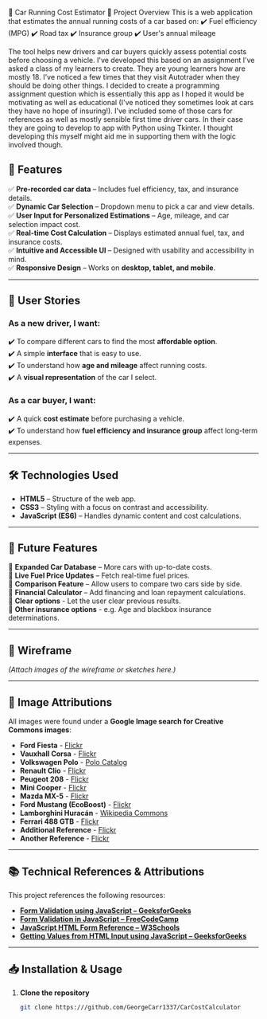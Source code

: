 🚗 Car Running Cost Estimator
📌 Project Overview
This is a web application that estimates the annual running costs of a car based on:
✔️ Fuel efficiency (MPG)
✔️ Road tax
✔️ Insurance group
✔️ User's annual mileage

The tool helps new drivers and car buyers quickly assess potential costs before choosing a vehicle. I've developed this based on an assignment I've asked a class of my learners to create. They are young learners how are mostly 18. I've noticed a few times that they visit Autotrader when they should be doing other things. I decided to create a programming assignment question which is essentially this app as I hoped it would be motivating as well as educational (I've noticed they sometimes look at cars they have no hope of insuring!). I've included some of those cars for references as well as mostly sensible first time driver cars. In their case they are going to develop to app with Python using Tkinter. I thought developing this myself might aid me in supporting them with the logic involved though.

## 🚀 Features  
✅ **Pre-recorded car data** – Includes fuel efficiency, tax, and insurance details.  
✅ **Dynamic Car Selection** – Dropdown menu to pick a car and view details.  
✅ **User Input for Personalized Estimations** – Age, mileage, and car selection impact cost.  
✅ **Real-time Cost Calculation** – Displays estimated annual fuel, tax, and insurance costs.  
✅ **Intuitive and Accessible UI** – Designed with usability and accessibility in mind.  
✅ **Responsive Design** – Works on **desktop, tablet, and mobile**.  

---

## 👥 User Stories  

### **As a new driver, I want:**  
✔️ To compare different cars to find the most **affordable option**.  
✔️ A simple **interface** that is easy to use.  
✔️ To understand how **age and mileage** affect running costs.  
✔️ A **visual representation** of the car I select.  

### **As a car buyer, I want:**  
✔️ A quick **cost estimate** before purchasing a vehicle.  
✔️ To understand how **fuel efficiency and insurance group** affect long-term expenses.  

---

## 🛠️ Technologies Used  
- **HTML5** – Structure of the web app.  
- **CSS3** – Styling with a focus on contrast and accessibility.  
- **JavaScript (ES6)** – Handles dynamic content and cost calculations.  

---

## 🎯 Future Features  
🔹 **Expanded Car Database** – More cars with up-to-date costs.  
🔹 **Live Fuel Price Updates** – Fetch real-time fuel prices.  
🔹 **Comparison Feature** – Allow users to compare two cars side by side.  
🔹 **Financial Calculator** – Add financing and loan repayment calculations.  
🔹 **Clear options** - Let the user clear previous results.  
🔹 **Other insurance options** - e.g. Age and blackbox insurance determinations.

---

## 🎨 Wireframe  
*(Attach images of the wireframe or sketches here.)*  

---

## 📸 Image Attributions  
All images were found under a **Google Image search for Creative Commons images**:  

- **Ford Fiesta** - [Flickr](https://live.staticflickr.com/2880/9913711886_ba1e372448_b.jpg)  
- **Vauxhall Corsa** - [Flickr](https://live.staticflickr.com/2935/14359274648_b3d0846e10_b.jpg)  
- **Volkswagen Polo** - [Polo Catalog](https://catalog.polo.blue/_spoko/6R0071497AX1-Motorsport-17-2_ZUYpnd.webp)  
- **Renault Clio** - [Flickr](https://live.staticflickr.com/7189/13902602100_263b2ddb7c_b.jpg)  
- **Peugeot 208** - [Flickr](https://live.staticflickr.com/879/28054344807_671bf52e72_b.jpg)  
- **Mini Cooper** - [Flickr](https://live.staticflickr.com/8099/8451614267_50bbc93cb3_b.jpg)  
- **Mazda MX-5** - [Flickr](https://live.staticflickr.com/5586/15071869175_2904641a7a_b.jpg)  
- **Ford Mustang (EcoBoost)** - [Flickr](https://live.staticflickr.com/3593/3508534114_0841749a5d_b.jpg)  
- **Lamborghini Huracán** - [Wikipedia Commons](https://upload.wikimedia.org/wikipedia/commons/6/60/Mazda_MX_5.jpg)  
- **Ferrari 488 GTB** - [Flickr](https://live.staticflickr.com/65535/53510883336_b1cd9d06ed_b.jpg)  
- **Additional Reference** - [Flickr](https://live.staticflickr.com/65535/53156856763_9a0ec4fea8_b.jpg)  
- **Another Reference** - [Flickr](https://live.staticflickr.com/7681/17134610179_f060dc0550_b.jpg)  

---

## 📚 Technical References & Attributions  
This project references the following resources:  

- **[Form Validation using JavaScript – GeeksforGeeks](https://www.geeksforgeeks.org/form-validation-using-javascript/)**  
- **[Form Validation in JavaScript – FreeCodeCamp](https://www.freecodecamp.org/news/form-validation-in-javascript/)**  
- **[JavaScript HTML Form Reference – W3Schools](https://www.w3schools.com/jsref/jsref_from.asp)**  
- **[Getting Values from HTML Input using JavaScript – GeeksforGeeks](https://www.geeksforgeeks.org/how-to-get-values-from-html-input-array-using-javascript/)**  

---

## 📥 Installation & Usage  

1. **Clone the repository**  
   ```bash
   git clone https:///github.com/GeorgeCarr1337/CarCostCalculator
